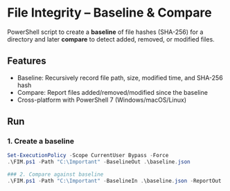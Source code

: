 # File Integrity – Baseline & Compare

PowerShell script to create a **baseline** of file hashes (SHA-256) for a directory and later **compare** to detect added, removed, or modified files.

## Features
- Baseline: Recursively record file path, size, modified time, and SHA-256 hash
- Compare: Report files added/removed/modified since the baseline
- Cross-platform with PowerShell 7 (Windows/macOS/Linux)

## Run

### 1. Create a baseline
```powershell
Set-ExecutionPolicy -Scope CurrentUser Bypass -Force
.\FIM.ps1 -Path "C:\Important" -BaselineOut .\baseline.json

### 2. Compare against baseline
.\FIM.ps1 -Path "C:\Important" -BaselineIn .\baseline.json -ReportOut .\report.json
